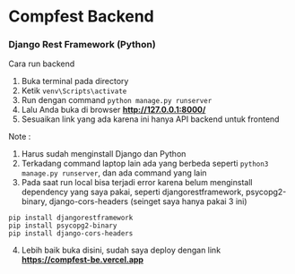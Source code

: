 # Compfest Backend

### Django Rest Framework (Python)
Cara run backend
1. Buka terminal pada directory
2. Ketik ```venv\Scripts\activate```
3. Run dengan command ```python manage.py runserver```
4. Lalu Anda buka di browser **http://127.0.0.1:8000/**
5. Sesuaikan link yang ada karena ini hanya API backend untuk frontend

Note : 
1. Harus sudah menginstall Django dan Python
2. Terkadang command laptop lain ada yang berbeda seperti ```python3 manage.py runserver```, dan ada command yang lain
3. Pada saat run local bisa terjadi error karena belum menginstall dependency yang saya pakai, seperti djangorestframework, psycopg2-binary, django-cors-headers (seinget saya hanya pakai 3 ini)
```
pip install djangorestframework
pip install psycopg2-binary
pip install django-cors-headers
```
4. Lebih baik buka disini, sudah saya deploy dengan link **https://compfest-be.vercel.app**
